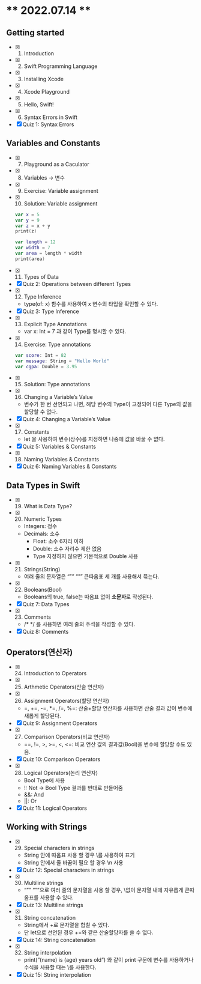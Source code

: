 # ** 2022.07.14 **

## Getting started

- [x]  1. Introduction
- [x]  2. Swift Programming Language
- [x]  3. Installing Xcode
- [x]  4. Xcode Playground
- [x]  5. Hello, Swift!
- [x]  6. Syntax Errors in Swift
- [x]  Quiz 1: Syntax Errors

## Variables and Constants

- [x]  7. Playground as a Caculator
- [x]  8. Variables → 변수
- [x]  9. Exercise: Variable assignment
- [x]  10. Solution: Variable assignment
    ```swift
    var x = 5
    var y = 9
    var z = x + y
    print(z)

    var length = 12
    var width = 7
    var area = length * width
    print(area)
    ```
- [x]  11. Types of Data
- [x]  Quiz 2: Operations between different Types
- [x]  12. Type Inference
    - type(of: x) 함수를 사용하여 x 변수의 타입을 확인할 수 있다.
- [x]  Quiz 3: Type Inference
- [x]  13. Explicit Type Annotations
    - var x: Int = 7 과 같이 Type를 명시할 수 있다.
- [x]  14. Exercise: Type annotations
    ```swift
    var score: Int = 82
    var message: String = "Hello World"
    var cgpa: Double = 3.95
    ```
- [x]  15. Solution: Type annotations
- [x]  16. Changing a Variable’s Value
    - 변수가 한 번 선언되고 나면, 해당 변수의 Type이 고정되어 다른 Type의 값을 할당할 수 없다.
- [x]  Quiz 4: Changing a Variable’s Value
- [x]  17. Constants
    - let 을 사용하여 변수(상수)를 지정하면 나중에 값을 바꿀 수 없다.
- [x]  Quiz 5: Variables & Constants
- [x]  18. Naming Variables & Constants
- [x]  Quiz 6: Naming Variables & Constants

## Data Types in Swift

- [x]  19. What is Data Type?
- [x]  20. Numeric Types
    - Integers: 정수
    - Decimals: 소수
        - Float: 소수 6자리 이하
        - Double: 소수 자리수 제한 없음
        - Type 지정하지 않으면 기본적으로 Double 사용
- [x]  21. Strings(String)
    - 여러 줄의 문자열은 “”” “”” 큰따옴표 세 개를 사용해서 묶는다.
- [x]  22. Booleans(Bool)
    - Booleans의 true, false는 따옴표 없이 **소문자**로 작성된다.
- [x]  Quiz 7: Data Types
- [x]  23. Comments
    - /* */ 를 사용하면 여러 줄의 주석을 작성할 수 있다.
- [x]  Quiz 8: Comments

## Operators(연산자)

- [x]  24. Introduction to Operators
- [x]  25. Arthmetic Operators(산술 연산자)
- [x]  26. Assignment Operators(할당 연산자)
    - =, +=, -=, *=, /=, %=: 산술+할당 연산자를 사용하면 산술 결과 값이 변수에 새롭게 할당된다.
- [x]  Quiz 9: Assignment Operators
- [x]  27. Comparison Operators(비교 연산자)
    - ==, !=,  >, >=, <, <=: 비교 연산 값의 결과값(Bool)을 변수에 할당할 수도 있음.
- [x]  Quiz 10: Comparison Operators
- [x]  28. Logical Operators(논리 연산자)
    - Bool Type에 사용
    - !: Not → Bool Type 결과를 반대로 만들어줌
    - &&: And
    - ||: Or
- [x]  Quiz 11: Logical Operators

## Working with Strings

- [x]  29. Special characters in strings
    - String 안에 따옴표 사용 할 경우 \를 사용하여 표기
    - String 안에서 줄 바꿈이 필요 할 경우 \n 사용
- [x]  Quiz 12: Special characters in strings
- [x]  30. Multiline strings
    - “”” “””으로 여러 줄의 문자열을 사용 할 경우, \없이 문자열 내에 자유롭게 큰따옴표를 사용할 수 있다.
- [x]  Quiz 13: Multiline strings
- [x]  31. String concatenation
    - String에서 +로 문자열을 합칠 수 있다.
    - 단 let으로 선언된 경우 +=와 같은 산술할당자를 쓸 수 없다.
- [x]  Quiz 14: String concatenation
- [x]  32. String interpolation
    - print(”\(name) is \(age) years old”) 와 같이 print 구문에 변수를 사용하거나 수식을 사용할 때는 \를 사용한다.
- [x]  Quiz 15: String interpolation